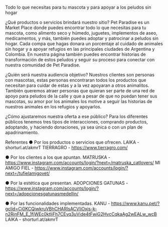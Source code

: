 Todo lo que necesitas para tu mascota y para apoyar a los peludos sin hogar

¿Qué productos o servicios brindará nuestro sitio?
Pet Paradise es un Market Place donde puedes encontrar todo lo que necesitas para tu mascota, como alimento seco y húmedo, juguetes, implementos de aseo, medicamentos, y más, también puedes adoptar y patrocinar a peludos sin hogar. Cada compa que hagas donara un porcentaje al cuidado de animales sin hogar y a apoyar refugios en las principales ciudades de Argentina y Colombia. En nuestra página también puedes encontrar historias de transformación de estos peludos y seguir su proceso para conectar con nuestra comunidad de Pet Paradise.

¿Quién será nuestra audiencia objetivo? 
Nuestros clientes son personas con mascotas, estas personas encontraran todos los productos que necesitan para cuidar de estas y a la vez apoyaran a otros animalitos. También queremos atraer personas que quieran ser parte de una red de apoyo para peludos de la calle y que a pesar de que no puedan tener sus mascotas, su amor por los animales los motive a seguir las historias de nuestros animales en los refugios y apoyarlos.

¿Cómo ajustaremos nuestra oferta a ese público?
Para los diferentes públicos tenemos tres tipos de interacciones, comprando productos, adoptando, y haciendo donaciones, ya sea única o con un plan de apadrinamiento. 

Referentes
●	Por los productos o servicios que ofrecen.
	LAIKA - shorturl.at/akmrT
	TIERRAGRO - https://www.tierragro.com/
  
●	Por los clientes a los que apuntan.
	MATRUSKA - https://www.instagram.com/accounts/login/?next=/matruska_catlovers/
  MI AMIGO FIEL - https://www.instagram.com/accounts/login/?next=/tufielamigovet/

●	Por la estética que presentan.
	ADOPCIONES GATUNAS - https://www.instagram.com/accounts/login/?next=/adopcionesgatunasmedellin/

●	Por las funcionalidades implementadas.
	KANU - https://www.kanu.pet/?gclid=Cj0KCQjwkruVBhCHARIsACVIiOxjs-k-n2RinFM_E_1fjWEc0ktljFh7CEvq3uVide4tFwiG2HvcCqkaAg2wEALw_wcB
  LAIKA - shorturl.at/akmrT
